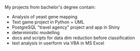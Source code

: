 My projects from bachelor's degree contain:
- Analysis of yeast gene mapping
- Text game project in Python + UML
- PostgreSQL "travel agency" project and app in Shiny 
- deterministic modelling
- docs and scripts for data dim reduction before classification
- text analysis in userform via VBA in MS Excel
